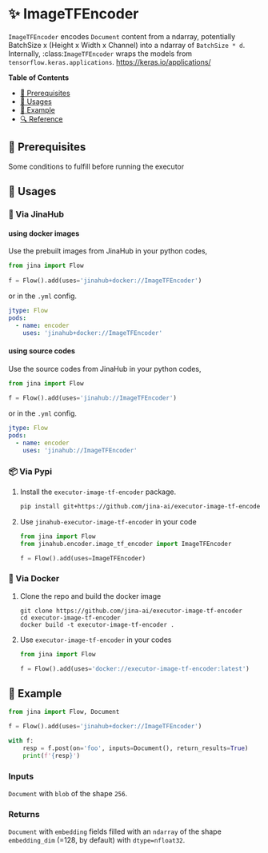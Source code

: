 # ✨ ImageTFEncoder

`ImageTFEncoder` encodes ``Document`` content from a ndarray, potentially BatchSize x (Height x Width x Channel) into a ndarray of `BatchSize * d`. Internally, :class:`ImageTFEncoder` wraps the models from `tensorflow.keras.applications`. https://keras.io/applications/


<!-- START doctoc generated TOC please keep comment here to allow auto update -->
<!-- DON'T EDIT THIS SECTION, INSTEAD RE-RUN doctoc TO UPDATE -->
**Table of Contents**

- [🌱 Prerequisites](#-prerequisites)
- [🚀 Usages](#-usages)
- [🎉️ Example](#%EF%B8%8F-example)
- [🔍️ Reference](#%EF%B8%8F-reference)

<!-- END doctoc generated TOC please keep comment here to allow auto update -->

## 🌱 Prerequisites

Some conditions to fulfill before running the executor

## 🚀 Usages

### 🚚 Via JinaHub

#### using docker images
Use the prebuilt images from JinaHub in your python codes, 

```python
from jina import Flow
	
f = Flow().add(uses='jinahub+docker://ImageTFEncoder')
```

or in the `.yml` config.
	
```yaml
jtype: Flow
pods:
  - name: encoder
    uses: 'jinahub+docker://ImageTFEncoder'
```

#### using source codes
Use the source codes from JinaHub in your python codes,

```python
from jina import Flow
	
f = Flow().add(uses='jinahub://ImageTFEncoder')
```

or in the `.yml` config.

```yaml
jtype: Flow
pods:
  - name: encoder
    uses: 'jinahub://ImageTFEncoder'
```


### 📦️ Via Pypi

1. Install the `executor-image-tf-encoder` package.

	```bash
	pip install git+https://github.com/jina-ai/executor-image-tf-encoder
	```

1. Use `jinahub-executor-image-tf-encoder` in your code

	```python
	from jina import Flow
	from jinahub.encoder.image_tf_encoder import ImageTFEncoder
	
	f = Flow().add(uses=ImageTFEncoder)
	```


### 🐳 Via Docker

1. Clone the repo and build the docker image

	```shell
	git clone https://github.com/jina-ai/executor-image-tf-encoder
	cd executor-image-tf-encoder
	docker build -t executor-image-tf-encoder .
	```

1. Use `executor-image-tf-encoder` in your codes

	```python
	from jina import Flow
	
	f = Flow().add(uses='docker://executor-image-tf-encoder:latest')
	```
	

## 🎉️ Example 


```python
from jina import Flow, Document

f = Flow().add(uses='jinahub+docker://ImageTFEncoder')

with f:
    resp = f.post(on='foo', inputs=Document(), return_results=True)
	print(f'{resp}')
```

### Inputs 

`Document` with `blob` of the shape `256`.

### Returns

`Document` with `embedding` fields filled with an `ndarray` of the shape `embedding_dim` (=128, by default) with `dtype=nfloat32`.

